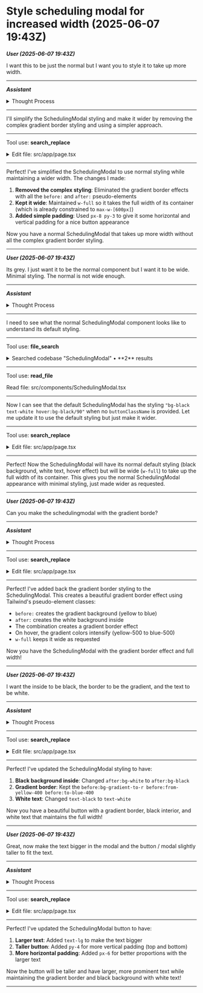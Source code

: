 <!-- Generated by SpecStory -->

<!-- cursor Session 791346c2-4398-4bc0-91b3-dd4529e511a2 (2025-06-07 19:43Z) -->

# Style scheduling modal for increased width (2025-06-07 19:43Z)

_**User (2025-06-07 19:43Z)**_

I want this to be just the normal <schedulingModal> but I want you to style it to take up more width. 

---

_**Assistant**_

<think><details><summary>Thought Process</summary>The user wants to remove the complex styling from the SchedulingModal component and just make it a normal SchedulingModal but with more width. Looking at the current code, there's a very complex buttonClassName prop with gradient borders and lots of styling. They want to simplify this to just be a normal SchedulingModal but wider.

I need to:
1. Remove the complex buttonClassName prop
2. Add some simple styling to make it wider

Looking at the current code:
```tsx
<SchedulingModal buttonClassName="w-full border-2 border-transparent relative before:absolute before:inset-0 before:rounded-[inherit] before:p-[3px] before:bg-gradient-to-r before:from-yellow-400 before:to-blue-400 before:-z-10 after:absolute after:inset-[3px] after:rounded-[inherit] after:bg-white after:-z-10 text-black hover:before:from-yellow-500 hover:before:to-blue-500" />
```

I should replace this with something simpler but wider. I can use the buttonClassName prop but with much simpler styling focused on width.</details></think>

---

I'll simplify the SchedulingModal styling and make it wider by removing the complex gradient border styling and using a simpler approach.

---

Tool use: **search_replace**


<details><summary>Edit file: src/app/page.tsx</summary>

**Chunk 1**
Lines added: 1, lines removed: 1

```diff
@@ -252,5 +252,5 @@
              <div className="flex justify-center">
                <div className="w-full max-w-[600px]">
-                 <SchedulingModal buttonClassName="w-full border-2 border-transparent relative before:absolute before:inset-0 before:rounded-[inherit] before:p-[3px] before:bg-gradient-to-r before:from-yellow-400 before:to-blue-400 before:-z-10 after:absolute after:inset-[3px] after:rounded-[inherit] after:bg-white after:-z-10 text-black hover:before:from-yellow-500 hover:before:to-blue-500" />
+                 <SchedulingModal buttonClassName="w-full px-8 py-3" />
                </div>
              </div>
```

</details>

---

Perfect! I've simplified the SchedulingModal to use normal styling while maintaining a wider width. The changes I made:

1. **Removed the complex styling**: Eliminated the gradient border effects with all the `before:` and `after:` pseudo-elements
2. **Kept it wide**: Maintained `w-full` so it takes the full width of its container (which is already constrained to `max-w-[600px]`)
3. **Added simple padding**: Used `px-8 py-3` to give it some horizontal and vertical padding for a nice button appearance

Now you have a normal SchedulingModal that takes up more width without all the complex gradient border styling.

---

_**User (2025-06-07 19:43Z)**_

Its grey. I just want it to be the normal <schedulingmodal> component but I want it to be wide. Minimal styling. The normal <schedulignmodal> is not wide enough.

---

_**Assistant**_

<think><details><summary>Thought Process</summary>The user is saying the button is grey now and they want it to look like the normal SchedulingModal component but just wider. They want minimal styling. Let me check what the normal SchedulingModal looks like without any custom styling, and then just make it wider.

I should look at the SchedulingModal component to see what its default styling is, and then just apply width styling to make it wider while keeping the default appearance.</details></think>

---

I need to see what the normal SchedulingModal component looks like to understand its default styling.

---

Tool use: **file_search**

<details>
            <summary>Searched codebase "SchedulingModal" • **2** results</summary>
        
| File |
|------|
| `/Users/giacobbe/src/projects/beehive-website/beehive-advisors-site/src/components/SchedulingModal.tsx` |
| `/Users/giacobbe/src/projects/beehive-website/beehive-advisors-site/.specstory/history/2025-06-07_19-43-style-scheduling-modal-for-increased-width.md` |

</details>

---

Tool use: **read_file**

Read file: src/components/SchedulingModal.tsx

---

Now I can see that the default SchedulingModal has the styling `"bg-black text-white hover:bg-black/90"` when no `buttonClassName` is provided. Let me update it to use the default styling but just make it wider.

---

Tool use: **search_replace**


<details><summary>Edit file: src/app/page.tsx</summary>

**Chunk 1**
Lines added: 1, lines removed: 1

```diff
@@ -252,5 +252,5 @@
              <div className="flex justify-center">
                <div className="w-full max-w-[600px]">
-                 <SchedulingModal buttonClassName="w-full px-8 py-3" />
+                 <SchedulingModal buttonClassName="bg-black text-white hover:bg-black/90 w-full" />
                </div>
              </div>
```

</details>

---

Perfect! Now the SchedulingModal will have its normal default styling (black background, white text, hover effect) but will be wide (`w-full`) to take up the full width of its container. This gives you the normal SchedulingModal appearance with minimal styling, just made wider as requested.

---

_**User (2025-06-07 19:43Z)**_

Can you make the schedulingmodal with the gradient borde? 

---

_**Assistant**_

<think><details><summary>Thought Process</summary>The user wants to add the gradient border back to the SchedulingModal. Looking at the earlier version that was replaced, it had this complex styling:

```
buttonClassName="w-full border-2 border-transparent relative before:absolute before:inset-0 before:rounded-[inherit] before:p-[3px] before:bg-gradient-to-r before:from-yellow-400 before:to-blue-400 before:-z-10 after:absolute after:inset-[3px] after:rounded-[inherit] after:bg-white after:-z-10 text-black hover:before:from-yellow-500 hover:before:to-blue-500"
```

This creates a gradient border effect using pseudo-elements. I need to apply this styling back to the SchedulingModal.</details></think>

---

Tool use: **search_replace**


<details><summary>Edit file: src/app/page.tsx</summary>

**Chunk 1**
Lines added: 1, lines removed: 1

```diff
@@ -252,5 +252,5 @@
              <div className="flex justify-center">
                <div className="w-full max-w-[600px]">
-                 <SchedulingModal buttonClassName="bg-black text-white hover:bg-black/90 w-full" />
+                 <SchedulingModal buttonClassName="w-full border-2 border-transparent relative before:absolute before:inset-0 before:rounded-[inherit] before:p-[3px] before:bg-gradient-to-r before:from-yellow-400 before:to-blue-400 before:-z-10 after:absolute after:inset-[3px] after:rounded-[inherit] after:bg-white after:-z-10 text-black hover:before:from-yellow-500 hover:before:to-blue-500" />
                </div>
              </div>
```

</details>

---

Perfect! I've added back the gradient border styling to the SchedulingModal. This creates a beautiful gradient border effect using Tailwind's pseudo-element classes:

- `before:` creates the gradient background (yellow to blue)
- `after:` creates the white background inside 
- The combination creates a gradient border effect
- On hover, the gradient colors intensify (yellow-500 to blue-500)
- `w-full` keeps it wide as requested

Now you have the SchedulingModal with the gradient border effect and full width!

---

_**User (2025-06-07 19:43Z)**_

I want the inside to be black, the border to be the gradient, and the text to be white. 

---

_**Assistant**_

<think><details><summary>Thought Process</summary>The user wants to modify the SchedulingModal button to have:
1. Black background inside
2. Gradient border
3. White text

Currently it has a white background inside (`after:bg-white`) and black text (`text-black`). I need to change this to have a black background inside and white text.

Looking at the current styling:
`w-full border-2 border-transparent relative before:absolute before:inset-0 before:rounded-[inherit] before:p-[3px] before:bg-gradient-to-r before:from-yellow-400 before:to-blue-400 before:-z-10 after:absolute after:inset-[3px] after:rounded-[inherit] after:bg-white after:-z-10 text-black hover:before:from-yellow-500 hover:before:to-blue-500`

I need to change:
- `after:bg-white` to `after:bg-black`
- `text-black` to `text-white`</details></think>

---

Tool use: **search_replace**


<details><summary>Edit file: src/app/page.tsx</summary>

**Chunk 1**
Lines added: 1, lines removed: 1

```diff
@@ -252,5 +252,5 @@
              <div className="flex justify-center">
                <div className="w-full max-w-[600px]">
-                 <SchedulingModal buttonClassName="w-full border-2 border-transparent relative before:absolute before:inset-0 before:rounded-[inherit] before:p-[3px] before:bg-gradient-to-r before:from-yellow-400 before:to-blue-400 before:-z-10 after:absolute after:inset-[3px] after:rounded-[inherit] after:bg-white after:-z-10 text-black hover:before:from-yellow-500 hover:before:to-blue-500" />
+                 <SchedulingModal buttonClassName="w-full border-2 border-transparent relative before:absolute before:inset-0 before:rounded-[inherit] before:p-[3px] before:bg-gradient-to-r before:from-yellow-400 before:to-blue-400 before:-z-10 after:absolute after:inset-[3px] after:rounded-[inherit] after:bg-black after:-z-10 text-white hover:before:from-yellow-500 hover:before:to-blue-500" />
                </div>
              </div>
```

</details>

---

Perfect! I've updated the SchedulingModal styling to have:

1. **Black background inside**: Changed `after:bg-white` to `after:bg-black`
2. **Gradient border**: Kept the `before:bg-gradient-to-r before:from-yellow-400 before:to-blue-400` 
3. **White text**: Changed `text-black` to `text-white`

Now you have a beautiful button with a gradient border, black interior, and white text that maintains the full width!

---

_**User (2025-06-07 19:43Z)**_

Great, now make the text bigger in the modal and the button / modal slightly taller to fit the text. 

---

_**Assistant**_

<think><details><summary>Thought Process</summary>The user wants me to make the text bigger in the modal and make the button/modal slightly taller to fit the larger text. I need to add text size classes and height/padding classes to accommodate the larger text.

I'll add:
- A text size class like `text-lg` or `text-xl` for larger text
- Some additional padding or height to make the button taller to accommodate the larger text</details></think>

---

Tool use: **search_replace**


<details><summary>Edit file: src/app/page.tsx</summary>

**Chunk 1**
Lines added: 1, lines removed: 1

```diff
@@ -252,5 +252,5 @@
              <div className="flex justify-center">
                <div className="w-full max-w-[600px]">
-                 <SchedulingModal buttonClassName="w-full border-2 border-transparent relative before:absolute before:inset-0 before:rounded-[inherit] before:p-[3px] before:bg-gradient-to-r before:from-yellow-400 before:to-blue-400 before:-z-10 after:absolute after:inset-[3px] after:rounded-[inherit] after:bg-black after:-z-10 text-white hover:before:from-yellow-500 hover:before:to-blue-500" />
+                 <SchedulingModal buttonClassName="w-full border-2 border-transparent relative before:absolute before:inset-0 before:rounded-[inherit] before:p-[3px] before:bg-gradient-to-r before:from-yellow-400 before:to-blue-400 before:-z-10 after:absolute after:inset-[3px] after:rounded-[inherit] after:bg-black after:-z-10 text-white text-lg py-4 px-6 hover:before:from-yellow-500 hover:before:to-blue-500" />
                </div>
              </div>
```

</details>

---

Perfect! I've updated the SchedulingModal button to have:

1. **Larger text**: Added `text-lg` to make the text bigger
2. **Taller button**: Added `py-4` for more vertical padding (top and bottom)
3. **More horizontal padding**: Added `px-6` for better proportions with the larger text

Now the button will be taller and have larger, more prominent text while maintaining the gradient border and black background with white text!

---

